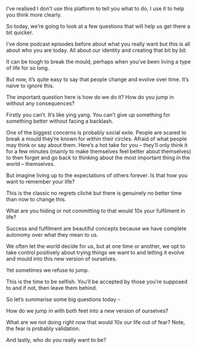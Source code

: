 I’ve realised I don’t use this platform to tell you what to do, I use it to help you think more clearly.

So today, we’re going to look at a few questions that will help us get there a bit quicker.

I’ve done podcast episodes before about what you really want but this is all about who you are today. All about our
identity and creating that bit by bit.

It can be tough to break the mould, perhaps when you’ve been living a type of life for so long.

But now, it’s quite easy to say that people change and evolve over time. It’s naive to ignore this.

The important question here is how do we do it? How do you jump in without any consequences?

Firstly you can’t. It’s like ying yang. You can’t give up something for something better without facing a backlash.

One of the biggest concerns is probably social exile. People are scared to break a mould they’re known for within their
circles. Afraid of what people may think or say about them. Here’s a hot take for you – they’ll only think it for a few
minutes (mainly to make themselves feel better about themselves) to then forget and go back to thinking about the most
important thing in the world – themselves.

But imagine living up to the expectations of others forever. Is that how you want to remember your life?

This is the classic no regrets cliché but there is genuinely no better time than now to change this.

What are you hiding or not committing to that would 10x your fulfilment in life?

Success and fulfilment are beautiful concepts because we have complete autonomy over what they mean to us.

We often let the world decide for us, but at one time or another, we opt to take control positively about trying things
we want to and letting it evolve and mould into this new version of ourselves.

Yet sometimes we refuse to jump.

This is the time to be selfish. You’ll be accepted by those you’re supposed to and if not, then leave them behind.

So let’s summarise some big questions today –

How do we jump in with both feet into a new version of ourselves?

What are we not doing right now that would 10x our life out of fear? Note, the fear is probably validation.

And lastly, who do you really want to be?
